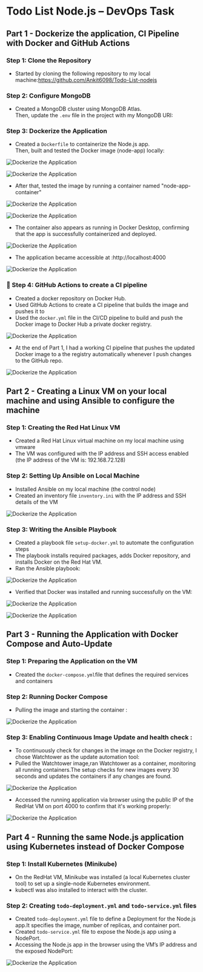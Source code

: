 # Todo List Node.js – DevOps Task

## Part 1 - Dockerize the application, CI Pipeline with Docker and GitHub Actions

###  Step 1: Clone the Repository
- Started by cloning the following repository to my local machine:https://github.com/Ankit6098/Todo-List-nodejs

### Step 2: Configure MongoDB
- Created a MongoDB cluster using MongoDB Atlas.  
Then, update the `.env` file in the project with my MongoDB URI:

### Step 3: Dockerize the Application
- Created a `Dockerfile` to containerize the Node.js app.  
Then, built and tested the Docker image (node-app) locally:

![Dockerize the Application](https://github.com/user-attachments/assets/22bfa327-5447-40b7-94ec-c051413f93ef)


![Dockerize the Application](https://github.com/user-attachments/assets/d5ff5322-1494-45f2-943d-7958de0cd42b)

- After that, tested the image by running a container named "node-app-container"

![Dockerize the Application](https://github.com/user-attachments/assets/b280ac74-d982-4b41-9130-ae9174f211d8)

![Dockerize the Application](https://github.com/user-attachments/assets/70f84657-2f9d-4100-9b71-26430a750cd1)

- The container also appears as running in Docker Desktop, confirming that the app is successfully containerized and deployed.

![Dockerize the Application](https://github.com/user-attachments/assets/a1f112ab-3a7c-4c03-8173-8fcf16310410)

- The application became accessible at :http://localhost:4000
  
![Dockerize the Application](https://github.com/user-attachments/assets/905536ef-4317-4dfe-ae73-e713f04ec8e4)

### 🔹 Step 4: GitHub Actions to create a CI pipeline
- Created a docker repository on Docker Hub.  
- Used GitHub Actions to create a CI pipeline that builds the image and pushes it to
- Used the `docker.yml` file in the CI/CD pipeline to build and push the Docker image to Docker Hub
a private docker registry.

![Dockerize the Application](https://github.com/user-attachments/assets/b2b26ebe-32a1-4ad7-a4f0-b1bfa77bed4e)


- At the end of Part 1, I had a working CI pipeline that pushes the updated Docker image to a the registry automatically whenever I push changes to the GitHub repo.

![Dockerize the Application](https://github.com/user-attachments/assets/ecc0bc93-b4ad-4607-ac32-0bec186cbbcc)



## Part 2 - Creating a Linux VM on your local machine and using Ansible to configure the machine

###  Step 1: Creating the Red Hat Linux VM
- Created a Red Hat Linux virtual machine on my local machine using vmware
- The VM was configured with the IP address and SSH access enabled (the IP address of the VM is: 192.168.72.128)

###  Step 2: Setting Up Ansible on Local Machine
- Installed Ansible on my local machine (the control node)
- Created an inventory file `inventory.ini` with the IP address and SSH details of the VM

![Dockerize the Application](https://github.com/user-attachments/assets/00034040-5c72-4249-aced-b040293bb951)

 ###  Step 3: Writing the Ansible Playbook
 - Created a playbook file `setup-docker.yml` to automate the configuration steps
 - The playbook installs required packages, adds Docker repository, and installs Docker on the Red Hat VM.
 - Ran the Ansible playbook:
   
 ![Dockerize the Application](https://github.com/user-attachments/assets/e61601e7-9f7c-4d9e-a629-5d079a3b016e)
 
- Verified that Docker was installed and running successfully on the VM:
  
![Dockerize the Application](https://github.com/user-attachments/assets/fa6239b5-1389-407d-bb33-00da4f56f11b)

![Dockerize the Application](https://github.com/user-attachments/assets/ddc4f990-431d-47fb-b7c3-421a53705c2f)


## Part 3 - Running the Application with Docker Compose and Auto-Update

 ###  Step 1:  Preparing the Application on the VM
 - Created the `docker-compose.yml`file that defines the required services and containers

###  Step 2:  Running Docker Compose
 - Pulling the image and starting the container :

![Dockerize the Application](https://github.com/user-attachments/assets/93238c49-2ef9-4056-a78f-feee3d322b5c)

###  Step 3: Enabling Continuous Image Update and health check :
- To continuously check for changes in the image on the Docker registry, I chose Watchtower as the update automation tool:
- Pulled the Watchtower image,ran Watchtower as a container, monitoring all running containers.The setup checks for new images every 30 seconds and updates the containers if any changes are found.

![Dockerize the Application](https://github.com/user-attachments/assets/cad83ead-57b7-4bcb-ac57-ec3a4b9f52b6)

- Accessed the running application via browser using the public IP of the RedHat VM on port 4000 to confirm that it's working properly:
  
![Dockerize the Application](https://github.com/user-attachments/assets/760bd8a8-ee66-49e4-b9b3-35ec46e0ce30)

## Part 4 - Running the same Node.js application using Kubernetes instead of Docker Compose

 ###  Step 1:  Install Kubernetes (Minikube)
- On the RedHat VM, Minikube was installed (a local Kubernetes cluster tool) to set up a single-node Kubernetes environment.
- kubectl was also installed to interact with the cluster.

 ###  Step 2:  Creating `todo-deployment.yml` and `todo-service.yml` files

  - Created  `todo-deployment.yml` file to define a Deployment for the Node.js app.It specifies the image, number of replicas, and container port.
  - Created  `todo-service.yml` file to expose the Node.js app using a NodePort.
  - Accessing the Node.js app in the browser using the VM’s IP address and the exposed NodePort:

![Dockerize the Application](https://github.com/user-attachments/assets/e363de46-06b8-47b7-a8e4-e7415436dd8b)


